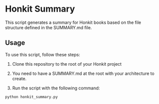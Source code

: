 # Honkit Summary

This script generates a summary for Honkit books based on the file structure defined in the SUMMARY.md file.

## Usage

To use this script, follow these steps:

1. Clone this repository to the root of your Honkit project

2. You need to have a SUMMARY.md at the root with your architecture to create.

3. Run the script with the following command:

```bash
python honkit_summary.py
